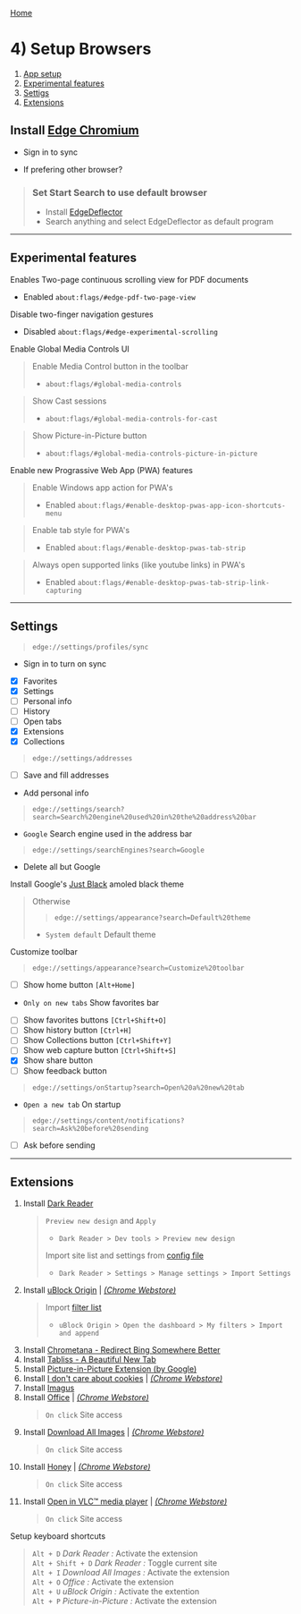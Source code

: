 [Home](README.md)
# 4) Setup Browsers
1. [App setup](#Install-Edge-Chromium)
1. [Experimental features](#Experimental%20features)
1. [Settigs](#Settings)
1. [Extensions](#Extensions)

## Install [Edge Chromium](https://www.microsoft.com/de-de/edge)
- Sign in to sync

- If prefering other browser?
>### Set Start Search to use default browser
>- Install [EdgeDeflector](https://github.com/da2x/EdgeDeflector/releases)
>- Search anything and select EdgeDeflector as default program

___
## Experimental features

 Enables Two-page continuous scrolling view for PDF documents
- Enabled `about:flags/#edge-pdf-two-page-view`

 Disable two-finger navigation gestures
- Disabled `about:flags/#edge-experimental-scrolling`

Enable Global Media Controls UI
> Enable Media Control button in the toolbar
>- `about:flags/#global-media-controls`

> Show Cast sessions
>- `about:flags/#global-media-controls-for-cast`

> Show Picture-in-Picture button
>- `about:flags/#global-media-controls-picture-in-picture`

Enable new Prograssive Web App (PWA) features  
> Enable Windows app action for PWA's
>- Enabled `about:flags/#enable-desktop-pwas-app-icon-shortcuts-menu`

>Enable tab style for PWA's
>- Enabled `about:flags/#enable-desktop-pwas-tab-strip`

> Always open supported links (like youtube links) in PWA's
>- Enabled `about:flags/#enable-desktop-pwas-tab-strip-link-capturing`


___
## Settings
> `edge://settings/profiles/sync`
- Sign in to turn on sync
- [x] Favorites
- [x] Settings
- [ ] Personal info
- [ ] History
- [ ] Open tabs
- [x] Extensions
- [x] Collections

> `edge://settings/addresses`
- [ ] Save and fill addresses
- Add personal info
> `edge://settings/search?search=Search%20engine%20used%20in%20the%20address%20bar`
- `Google` Search engine used in the address bar
> `edge://settings/searchEngines?search=Google`
- Delete all but Google

Install Google's [Just Black](https://chrome.google.com/webstore/detail/just-black/aghfnjkcakhmadgdomlmlhhaocbkloab) amoled black theme  
> Otherwise  
>> `edge://settings/appearance?search=Default%20theme`
>- `System default` Default theme

Customize toolbar
> `edge://settings/appearance?search=Customize%20toolbar`
- [ ] Show home button `[Alt+Home]`
- `Only on new tabs` Show favorites bar
- [ ] Show favorites buttons `[Ctrl+Shift+O]`
- [ ] Show history button `[Ctrl+H]`
- [ ] Show Collections button `[Ctrl+Shift+Y]`
- [ ] Show web capture button `[Ctrl+Shift+S]`
- [x] Show share button
- [ ] Show feedback button

> `edge://settings/onStartup?search=Open%20a%20new%20tab`
- `Open a new tab` On startup

> `edge://settings/content/notifications?search=Ask%20before%20sending`
- [ ] Ask before sending 

___
## Extensions
 
1. Install [Dark Reader](https://microsoftedge.microsoft.com/addons/detail/dark-reader/ifoakfbpdcdoeenechcleahebpibofpc?h)
    > `Preview new design` and `Apply`
    >- `Dark Reader > Dev tools > Preview new design`  
    >
    > Import site list and settings from [config file](configs\Dark-Reader.json)   
    >- `Dark Reader > Settings > Manage settings > Import Settings`
1. Install [uBlock Origin](https://microsoftedge.microsoft.com/addons/detail/ublock-origin/odfafepnkmbhccpbejgmiehpchacaeak) 
   | [*(Chrome Webstore)*](https://chrome.google.com/webstore/detail/ublock-origin/cjpalhdlnbpafiamejdnhcphjbkeiagm)
    > Import [filter list](configs\uBlock-filters.txt) 
    >- `uBlock Origin > Open the dashboard > My filters > Import and append`
1. Install [Chrometana - Redirect Bing Somewhere Better](https://chrome.google.com/webstore/detail/chrometana-redirect-bing/kaicbfmipfpfpjmlbpejaoaflfdnabnc)
1. Install [Tabliss - A Beautiful New Tab](https://chrome.google.com/webstore/detail/tabliss-a-beautiful-new-t/hipekcciheckooncpjeljhnekcoolahp)
1. Install [Picture-in-Picture Extension (by Google)](https://chrome.google.com/webstore/detail/picture-in-picture-extens/hkgfoiooedgoejojocmhlaklaeopbecg)
1. Install [I don't care about cookies](https://microsoftedge.microsoft.com/addons/detail/i-dont-care-about-cookie/oholpbloipjbbhlhohaebmieiiieioal)
  | [*(Chrome Webstore)*](https://chrome.google.com/webstore/detail/i-dont-care-about-cookies/fihnjjcciajhdojfnbdddfaoknhalnja)
1. Install [Imagus](https://chrome.google.com/webstore/detail/imagus/immpkjjlgappgfkkfieppnmlhakdmaab)
1. Install [Office](https://microsoftedge.microsoft.com/addons/detail/office/gggmmkjegpiggikcnhidnjjhmicpibll) 
  | [*(Chrome Webstore)*](https://chrome.google.com/webstore/detail/office/ndjpnladcallmjemlbaebfadecfhkepb)
    > `On click` Site access
1. Install [Download All Images](https://microsoftedge.microsoft.com/addons/detail/download-all-images/focinmnfmbmhknhdaamhppgdhahnbgif) 
  | [*(Chrome Webstore)*](https://chrome.google.com/webstore/detail/download-all-images/nnffbdeachhbpfapjklmpnmjcgamcdmm)
    > `On click` Site access
1. Install [Honey](https://microsoftedge.microsoft.com/addons/detail/honey/amnbcmdbanbkjhnfoeceemmmdiepnbpp) 
  | [*(Chrome Webstore)*](https://chrome.google.com/webstore/detail/honey/bmnlcjabgnpnenekpadlanbbkooimhnj)
    > `On click` Site access
1. Install [Open in VLC™ media player](https://microsoftedge.microsoft.com/addons/detail/open-in-vlc%E2%84%A2-media-player/hjfcjapkfahlmlefedkkpbbkeddpnnlc)
  | [*(Chrome Webstore)*](https://chrome.google.com/webstore/detail/open-in-vlc-media-player/ihpiinojhnfhpdmmacgmpoonphhimkaj)
    > `On click` Site access


Setup keyboard shortcuts
> `Alt + D` _Dark Reader :_ Activate the extension  
> `Alt + Shift + D` _Dark Reader :_ Toggle current site  
> `Alt + I` _Download All Images :_ Activate the extension  
> `Alt + O` _Office :_ Activate the extension  
> `Alt + U` _uBlock Origin :_ Activate the extention  
> `Alt + P` _Picture-in-Picture :_ Activate the extension  
